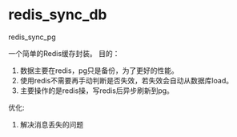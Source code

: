 # redis_sync_db
redis_sync_pg

一个简单的Redis缓存封装。
目的：
  1. 数据主要在redis，pg只是备份，为了更好的性能。
  2. 使用redis不需要再手动判断是否失效，若失效会自动从数据库load。
  3. 主要操作的是redis操，写redis后异步刷新到pg。
 

优化:
  1. 解决消息丢失的问题
